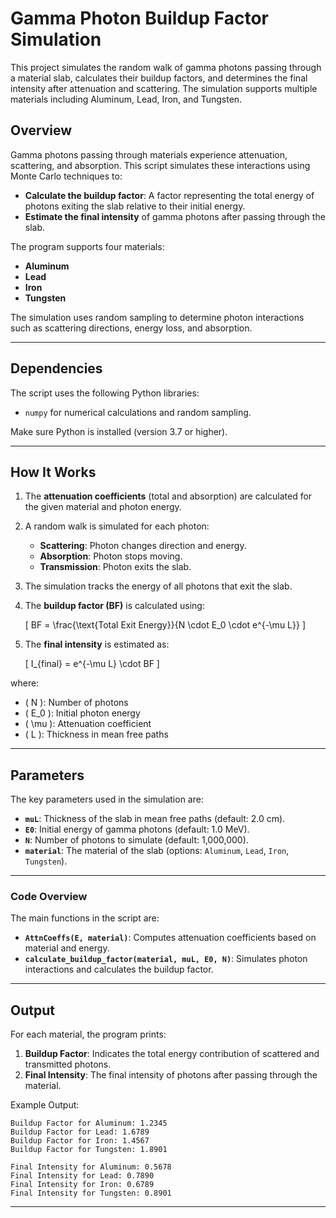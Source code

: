 # Gamma Photon Buildup Factor Simulation

This project simulates the random walk of gamma photons passing through a material slab, calculates their buildup factors, and determines the final intensity after attenuation and scattering. The simulation supports multiple materials including Aluminum, Lead, Iron, and Tungsten.


## Overview
Gamma photons passing through materials experience attenuation, scattering, and absorption. This script simulates these interactions using Monte Carlo techniques to:

- **Calculate the buildup factor**: A factor representing the total energy of photons exiting the slab relative to their initial energy.
- **Estimate the final intensity** of gamma photons after passing through the slab.

The program supports four materials:
- **Aluminum**
- **Lead**
- **Iron**
- **Tungsten**

The simulation uses random sampling to determine photon interactions such as scattering directions, energy loss, and absorption.

---

## Dependencies
The script uses the following Python libraries:

- `numpy` for numerical calculations and random sampling.

Make sure Python is installed (version 3.7 or higher).

---

## How It Works
1. The **attenuation coefficients** (total and absorption) are calculated for the given material and photon energy.
2. A random walk is simulated for each photon:
    - **Scattering**: Photon changes direction and energy.
    - **Absorption**: Photon stops moving.
    - **Transmission**: Photon exits the slab.
3. The simulation tracks the energy of all photons that exit the slab.
4. The **buildup factor (BF)** is calculated using:
   
   \[
   BF = \frac{\text{Total Exit Energy}}{N \cdot E_0 \cdot e^{-\mu L}}
   \]
   
5. The **final intensity** is estimated as:

   \[
   I_{final} = e^{-\mu L} \cdot BF
   \]

where:
- \( N \): Number of photons
- \( E_0 \): Initial photon energy
- \( \mu \): Attenuation coefficient
- \( L \): Thickness in mean free paths

---

## Parameters
The key parameters used in the simulation are:
- **`muL`**: Thickness of the slab in mean free paths (default: 2.0 cm).
- **`E0`**: Initial energy of gamma photons (default: 1.0 MeV).
- **`N`**: Number of photons to simulate (default: 1,000,000).
- **`material`**: The material of the slab (options: `Aluminum`, `Lead`, `Iron`, `Tungsten`).

---

### Code Overview
The main functions in the script are:
- **`AttnCoeffs(E, material)`**: Computes attenuation coefficients based on material and energy.
- **`calculate_buildup_factor(material, muL, E0, N)`**: Simulates photon interactions and calculates the buildup factor.

---

## Output
For each material, the program prints:
1. **Buildup Factor**: Indicates the total energy contribution of scattered and transmitted photons.
2. **Final Intensity**: The final intensity of photons after passing through the material.

Example Output:
```
Buildup Factor for Aluminum: 1.2345
Buildup Factor for Lead: 1.6789
Buildup Factor for Iron: 1.4567
Buildup Factor for Tungsten: 1.8901

Final Intensity for Aluminum: 0.5678
Final Intensity for Lead: 0.7890
Final Intensity for Iron: 0.6789
Final Intensity for Tungsten: 0.8901
```

---
